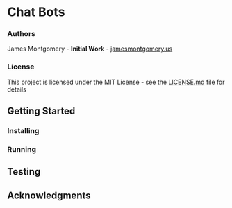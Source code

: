 # Chat Bots

### Authors

James Montgomery - **Initial Work** - [jamesmontgomery.us](http://jamesmontgomery.us/)

### License

This project is licensed under the MIT License - see the [LICENSE.md](./LICENSE.md) file for details

## Getting Started

### Installing

### Running

## Testing

## Acknowledgments
